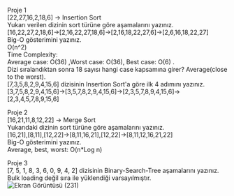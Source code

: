 Proje 1 <br/>
[22,27,16,2,18,6] -> Insertion Sort<br/>
Yukarı verilen dizinin sort türüne göre aşamalarını yazınız.<br/>
[16,22,27,2,18,6]->[2,16,22,27,18,6]->[2,16,18,22,27,6]->[2,6,16,18,22,27]<br/>
Big-O gösterimini yazınız.<br/>
O(n^2)<br/>
Time Complexity:<br/>
Average case: O(36) ,Worst case: O(36), Best case: O(6) .<br/>
Dizi sıralandıktan sonra 18 sayısı hangi case kapsamına girer? Average(close to the worst).<br/>
[7,3,5,8,2,9,4,15,6] dizisinin Insertion Sort'a göre ilk 4 adımını yazınız.<br/>
[3,7,5,8,2,9,4,15,6]->[3,5,7,8,2,9,4,15,6]->[2,3,5,7,8,9,4,15,6]->[2,3,4,5,7,8,9,15,6]<br/>


Proje 2<br/>
[16,21,11,8,12,22] -> Merge Sort<br/>
Yukarıdaki dizinin sort türüne göre aşamalarını yazınız.<br/>
[16,21],[8,11],[12,22]->[8,11,16,21],[12,22]->[8,11,12,16,21,22]<br/>
Big-O gösterimini yazınız.<br/>
Average, best, worst: O(n*Log n)<br/>

Proje 3<br/>
[7, 5, 1, 8, 3, 6, 0, 9, 4, 2] dizisinin Binary-Search-Tree aşamalarını yazınız.<br/>
Bulk loading değil sıra ile yüklendiği varsayılmıştır.<br/>
![Ekran Görüntüsü (231)](https://user-images.githubusercontent.com/43732258/140581172-87516632-059e-426d-ab58-20a5f3d9186e.png)
